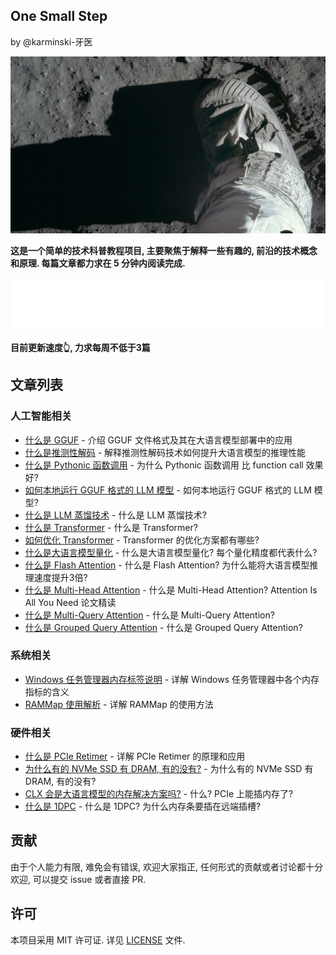 One Small Step 
--------------

by @karminski-牙医

![one-small-step](assets/images/Apollo_11_mission_Buzz_Aldrins_boot_on_lunar_soil_2017_Bing_Wallpaper_1366x768.jpg)

**这是一个简单的技术科普教程项目, 主要聚焦于解释一些有趣的, 前沿的技术概念和原理. 每篇文章都力求在 5 分钟内阅读完成.**  


![Metrics](./assets/images/metrics-without-label.svg)  

**目前更新速度👆, 力求每周不低于3篇**

## 文章列表

### 人工智能相关
- [什么是 GGUF](20250113-what-is-gguf/what-is-gguf.md) - 介绍 GGUF 文件格式及其在大语言模型部署中的应用
- [什么是推测性解码](20250116-what-is-speculative-decoding/what-is-speculative-decoding.md) - 解释推测性解码技术如何提升大语言模型的推理性能
- [什么是 Pythonic 函数调用](20250117-what-is-pythonic-function-call/what-is-pythonic-function-call.md) - 为什么 Pythonic 函数调用 比 function call 效果好?
- [如何本地运行 GGUF 格式的 LLM 模型](20250122-how-to-run-gguf-LLM-model/how-to-run-gguf-LLM-model.md) - 如何本地运行 GGUF 格式的 LLM 模型?
- [什么是 LLM 蒸馏技术](20250123-what-is-LLM-distill/what-is-LLM-distill.md) - 什么是 LLM 蒸馏技术?
- [什么是 Transformer](20250126-what-is-transformer/what-is-transformer.md) - 什么是 Transformer?
- [如何优化 Transformer](20250127-how-to-optimize-transformer/how-to-optimize-transformer.md) - Transformer 的优化方案都有哪些?
- [什么是大语言模型量化](20250129-what-is-quantization-in-LLM/what-is-quantization-in-LLM.md) - 什么是大语言模型量化? 每个量化精度都代表什么?
- [什么是 Flash Attention](20250201-what-is-flash-attention/what-is-flash-attention.md) - 什么是 Flash Attention? 为什么能将大语言模型推理速度提升3倍?
- [什么是 Multi-Head Attention](20250202-what-is-multi-head-attention/what-is-multi-head-attention.md) - 什么是 Multi-Head Attention? Attention Is All You Need 论文精读
- [什么是 Multi-Query Attention](20250204-what-is-multi-query-attention/what-is-multi-query-attention.md) - 什么是 Multi-Query Attention?
- [什么是 Grouped Query Attention](20250205-what-is-gropued-query-attention/what-is-gropued-query-attention.md) - 什么是 Grouped Query Attention?

### 系统相关
- [Windows 任务管理器内存标签说明](20250104-windows-task-manager-memory-tab-description/windows-task-manager-memory-tab-description.md) - 详解 Windows 任务管理器中各个内存指标的含义
- [RAMMap 使用解析](20250128-rammap-description/rammap-description.md) - 详解 RAMMap 的使用方法

### 硬件相关
- [什么是 PCIe Retimer](20250119-what-is-pcie-retimer/what-is-pcie-retimer.md) - 详解 PCIe Retimer 的原理和应用
- [为什么有的 NVMe SSD 有 DRAM, 有的没有?](20250124-why-some-NVMe-SSD-have-DRAM-and-some-are-not/why-some-NVMe-SSD-have-DRAM-and-some-are-not.md) - 为什么有的 NVMe SSD 有 DRAM, 有的没有?
- [CLX 会是大语言模型的内存解决方案吗?](20250125-does-CXL-will-be-LLM-memory-solution/does-CXL-will-be-LLM-memory-solution.md) - 什么? PCIe 上能插内存了?
- [什么是 1DPC](20250131-what-is-1DPC/what-is-1DPC.md) - 什么是 1DPC? 为什么内存条要插在远端插槽?
  
  
## 贡献

由于个人能力有限, 难免会有错误, 欢迎大家指正, 任何形式的贡献或者讨论都十分欢迎, 可以提交 issue 或者直接 PR.

## 许可

本项目采用 MIT 许可证. 详见 [LICENSE](LICENSE) 文件. 

